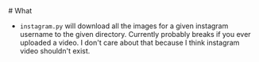 <A name="toc1-0" title="What" />
# What

* `instagram.py` will download all the images for a given instagram username to the given directory. Currently probably breaks if you ever uploaded a video. I don't care about that because I think instagram video shouldn't exist.

